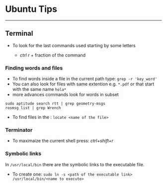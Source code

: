 Ubuntu Tips
===================
-------------
Terminal
----------------
* To look for the last commands used starting by some letters

  * *ctrl r* + fraction of the command

### Finding words and files   

* To find words inside a file in the current path type: ```grep -r 'key_word'```
* You can also look for files with same extention e.g. ```*.pdf``` or that start with the same name ```hola*```
* more advances commands look for words in subset
```
sudo aptitude search rtt | grep geometry-msgs
rosmsg list | grep Wrench
```
* To find files in the : ```locate <name of the file>```

### Terminator
* To maximaize the current shell press: *ctrl+shift+r*

### Symbolic links
In `/usr/local/bin` there are the symbolic links to the executable file.
* To create one: `sudo ln -s <path of the executable link> /usr/local/bin/<name to execute>`
